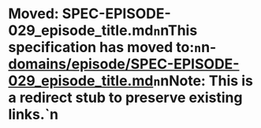 ﻿# Moved: SPEC-EPISODE-029_episode_title.md`n`nThis specification has moved to:`n`n- [domains/episode/SPEC-EPISODE-029_episode_title.md](./domains/episode/SPEC-EPISODE-029_episode_title.md)`n`nNote: This is a redirect stub to preserve existing links.`n
